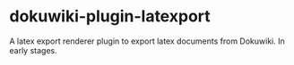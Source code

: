 # dokuwiki-plugin-latexport
A latex export renderer plugin to export latex documents from Dokuwiki. In early stages.
